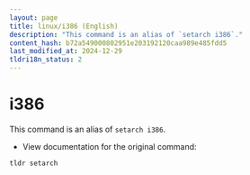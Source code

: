 ```yaml
---
layout: page
title: linux/i386 (English)
description: "This command is an alias of `setarch i386`."
content_hash: b72a549000802951e203192120caa989e485fdd5
last_modified_at: 2024-12-29
tldri18n_status: 2
---
```

# i386

This command is an alias of `setarch i386`.

- View documentation for the original command:

`tldr setarch`

